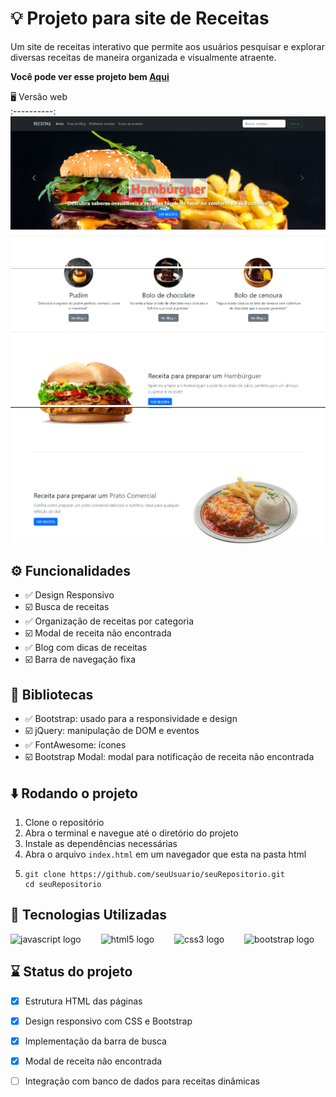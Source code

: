 # 💡 Projeto para site de  Receitas

Um site de receitas interativo que permite aos usuários pesquisar e explorar diversas receitas de maneira organizada e visualmente atraente.

__Você pode ver esse projeto bem [Aqui](https://felipetilustosa.github.io/Projeto-de-Receitas/)__

 🖥️ Versão web                                                   
:----------:                                                     
<img src="assets/html/imgs/imgsDoProjeto/img01.png"/>   
<img src="assets/html/imgs/imgsDoProjeto/img02.png"/>
<img src="assets/html/imgs/imgsDoProjeto/img03.png"/>

## ⚙️ Funcionalidades

- ✅ Design Responsivo
- ☑️ Busca de receitas
- ✅ Organização de receitas por categoria
- ☑️ Modal de receita não encontrada
- ✅ Blog com dicas de receitas
- ☑️ Barra de navegação fixa

## 🧰 Bibliotecas

- ✅ Bootstrap: usado para a responsividade e design
- ☑️ jQuery: manipulação de DOM e eventos
- ✅ FontAwesome: ícones
- ☑️ Bootstrap Modal: modal para notificação de receita não encontrada

## ⬇️ Rodando o projeto

1. Clone o repositório
2. Abra o terminal e navegue até o diretório do projeto
3. Instale as dependências necessárias
4. Abra o arquivo `index.html` em um navegador que esta na pasta html
5. ```
   git clone https://github.com/seuUsuario/seuRepositorio.git
   cd seuRepositorio
## 🧩 Tecnologias Utilizadas
<div align="left">
  <img src="https://cdn.jsdelivr.net/gh/devicons/devicon/icons/javascript/javascript-original.svg" height="40" alt="javascript logo" />
  <img width="24" />
  <img src="https://cdn.jsdelivr.net/gh/devicons/devicon/icons/html5/html5-original.svg" height="40" alt="html5 logo" />
  <img width="24" />
  <img src="https://cdn.jsdelivr.net/gh/devicons/devicon/icons/css3/css3-original.svg" height="40" alt="css3 logo" />
  <img width="24" />
  <img src="https://cdn.jsdelivr.net/gh/devicons/devicon/icons/bootstrap/bootstrap-original.svg" height="40" alt="bootstrap logo" />
</div>

## ⌛ Status do projeto
- [x] Estrutura HTML das páginas
- [x] Design responsivo com CSS e Bootstrap
- [x] Implementação da barra de busca
- [x] Modal de receita não encontrada
- [ ] Integração com banco de dados para receitas dinâmicas


